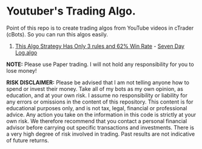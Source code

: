 
# Youtuber's Trading Algo.

Point of this repo is to create trading algos from YouTube videos in cTrader (cBots). So you can run this algos easily.

 1. [This Algo Strategy Has Only 3 rules and 62% Win Rate](https://www.youtube.com/watch?v=_9Bmxylp63Y) - [Seven Day Log.algo](https://github.com/capripio/Youtuber-Trading-Algo/blob/main/Sevend%20Day%20Low/Sevend%20Day%20Low.algo)

**NOTE:** Please use Paper trading. I will not hold any responsibility for you to lose money!


**RISK DISCLAIMER:**  Please be advised that I am not telling anyone how to spend or invest their money. Take all of my bots as my own opinion, as education, and at your own risk. I assume no responsibility or liability for any errors or omissions in the content of this repository. This content is for educational purposes only, and is not tax, legal, financial or professional advice. Any action you take on the information in this code is strictly at your own risk. We therefore recommend that you contact a personal financial advisor before carrying out specific transactions and investments. There is a very high degree of risk involved in trading. Past results are not indicative of future returns.
